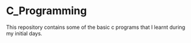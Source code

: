 # C_Programming
This repository contains some of the basic c programs that I learnt during my initial days.
